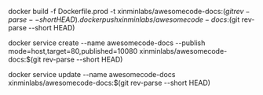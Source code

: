 docker build -f Dockerfile.prod -t xinminlabs/awesomecode-docs:$(git rev-parse --short HEAD) .
docker push xinminlabs/awesomecode-docs:$(git rev-parse --short HEAD)


docker service create --name awesomecode-docs --publish mode=host,target=80,published=10080 xinminlabs/awesomecode-docs:$(git rev-parse --short HEAD)

docker service update --name awesomecode-docs xinminlabs/awesomecode-docs:$(git rev-parse --short HEAD)
